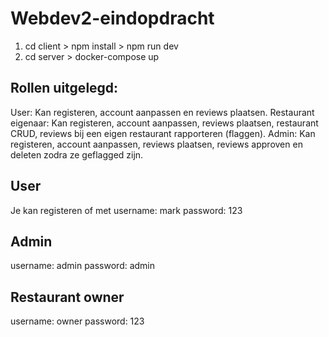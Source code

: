 # Webdev2-eindopdracht
1. cd client > npm install > npm run dev
2. cd server > docker-compose up


## Rollen uitgelegd:
User: Kan registeren, account aanpassen en reviews plaatsen.
Restaurant eigenaar: Kan registeren, account aanpassen, reviews plaatsen, restaurant CRUD, reviews bij een eigen restaurant rapporteren (flaggen).
Admin: Kan registeren, account aanpassen, reviews plaatsen, reviews approven en deleten zodra ze geflagged zijn.

## User
Je kan registeren of met 
username: mark
password: 123

## Admin
username: admin
password: admin

## Restaurant owner
username: owner
password: 123



